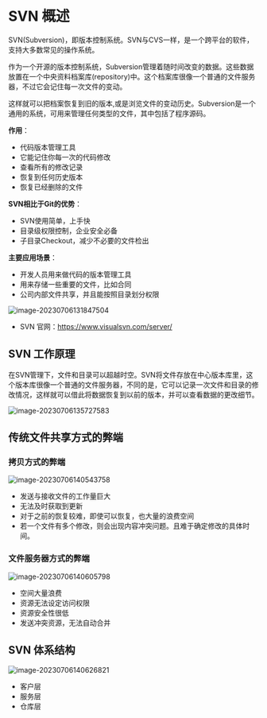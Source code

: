 # SVN 概述

SVN(Subversion)，即版本控制系统。SVN与CVS一样，是一个跨平台的软件，支持大多数常见的操作系统。

作为一个开源的版本控制系统，Subversion管理着随时间改变的数据。这些数据放置在一个中央资料档案库(repository)中。这个档案库很像一个普通的文件服务器，不过它会记住每一次文件的变动。

这样就可以把档案恢复到旧的版本,或是浏览文件的变动历史。Subversion是一个通用的系统，可用来管理任何类型的文件，其中包括了程序源码。

**作用**：

- 代码版本管理工具
- 它能记住你每一次的代码修改
- 查看所有的修改记录
- 恢复到任何历史版本
- 恢复已经删除的文件

**SVN相比于Git的优势**：

- SVN使用简单，上手快
- 目录级权限控制，企业安全必备
- 子目录Checkout，减少不必要的文件检出

**主要应用场景**：

- 开发人员用来做代码的版本管理工具
- 用来存储一些重要的文件，比如合同
- 公司内部文件共享，并且能按照目录划分权限

![image-20230706131847504](https://fastly.jsdelivr.net/gh/LetengZzz/img/java/tools/202412092210661.png)

- SVN 官网：https://www.visualsvn.com/server/

## SVN 工作原理

在SVN管理下，文件和目录可以超越时空。SVN将文件存放在中心版本库里，这个版本库很像一个普通的文件服务器，不同的是，它可以记录一次文件和目录的修改情况，这样就可以借此将数据恢复到以前的版本，并可以查看数据的更改细节。

![image-20230706135727583](https://fastly.jsdelivr.net/gh/LetengZzz/img/java/tools/202412092210036.png)

## 传统文件共享方式的弊端

### 拷贝方式的弊端

![image-20230706140543758](https://fastly.jsdelivr.net/gh/LetengZzz/img/java/tools/202412092210032.png)

- 发送与接收文件的工作量巨大
- 无法及时获取到更新
- 对于之前的恢复较难，即使可以恢复，也大量的浪费空间
- 若一个文件有多个修改，则会出现内容冲突问题。且难于确定修改的具体时间。

### 文件服务器方式的弊端

![image-20230706140605798](https://fastly.jsdelivr.net/gh/LetengZzz/img/java/tools/202412092210190.png)

- 空间大量浪费
- 资源无法设定访问权限
- 资源安全性很低
- 发送冲突资源，无法自动合并

## SVN 体系结构

![image-20230706140626821](https://fastly.jsdelivr.net/gh/LetengZzz/img/java/tools/202412092210668.png)

- 客户层
- 服务层
- 仓库层
